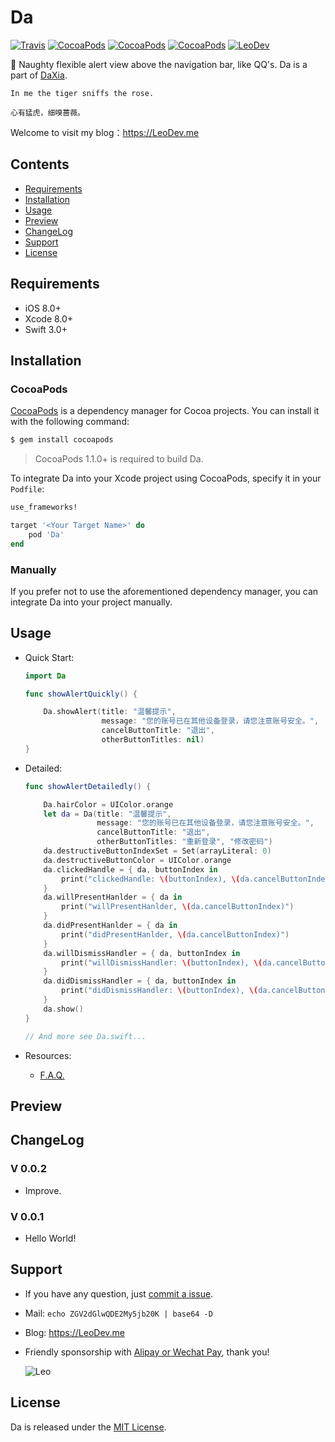 # Da

[![Travis](https://img.shields.io/travis/iTofu/Da.svg?style=flat)](https://travis-ci.org/iTofu/Da)
[![CocoaPods](https://img.shields.io/cocoapods/v/Da.svg)](http://cocoadocs.org/docsets/Da)
[![CocoaPods](https://img.shields.io/cocoapods/l/Da.svg)](https://raw.githubusercontent.com/iTofu/Da/master/LICENSE)
[![CocoaPods](https://img.shields.io/cocoapods/p/Da.svg)](http://cocoadocs.org/docsets/Da)
[![LeoDev](https://img.shields.io/badge/blog-LeoDev.me-brightgreen.svg)](https://LeoDev.me)

🌟 Naughty flexible alert view above the navigation bar, like QQ's. Da is a part of [DaXia](https://github.com/iTofu/DaXia).

<!-- ![Da](https://raw.githubusercontent.com/iTofu/Da/master/DaDemoImage/DaDemoImage.png) -->

```
In me the tiger sniffs the rose.

心有猛虎，细嗅蔷薇。
```

Welcome to visit my blog：https://LeoDev.me



## Contents

* [Requirements](https://github.com/iTofu/Da#requirements)
* [Installation](https://github.com/iTofu/Da#installation)
* [Usage](https://github.com/iTofu/Da#usage)
* [Preview](https://github.com/iTofu/Da#preview)
* [ChangeLog](https://github.com/iTofu/Da#changelog)
* [Support](https://github.com/iTofu/Da#support)
* [License](https://github.com/iTofu/Da#license)



## Requirements

* iOS 8.0+
* Xcode 8.0+
* Swift 3.0+



## Installation

### CocoaPods

[CocoaPods](http://cocoapods.org) is a dependency manager for Cocoa projects. You can install it with the following command:

```bash
$ gem install cocoapods
```

> CocoaPods 1.1.0+ is required to build Da.

To integrate Da into your Xcode project using CocoaPods, specify it in your `Podfile`:

```ruby
use_frameworks!

target '<Your Target Name>' do
    pod 'Da'
end
```

### Manually

If you prefer not to use the aforementioned dependency manager, you can integrate Da into your project manually.



## Usage

* Quick Start:

  ```swift
  import Da

  func showAlertQuickly() {

      Da.showAlert(title: "温馨提示",
                   message: "您的账号已在其他设备登录，请您注意账号安全。",
                   cancelButtonTitle: "退出",
                   otherButtonTitles: nil)
  }
  ```

* Detailed:

  ```swift
  func showAlertDetailedly() {
  
      Da.hairColor = UIColor.orange
      let da = Da(title: "温馨提示",
                  message: "您的账号已在其他设备登录，请您注意账号安全。",
                  cancelButtonTitle: "退出",
                  otherButtonTitles: "重新登录", "修改密码")
      da.destructiveButtonIndexSet = Set(arrayLiteral: 0)
      da.destructiveButtonColor = UIColor.orange
      da.clickedHandle = { da, buttonIndex in
          print("clickedHandle: \(buttonIndex), \(da.cancelButtonIndex)")
      }
      da.willPresentHanlder = { da in
          print("willPresentHanlder, \(da.cancelButtonIndex)")
      }
      da.didPresentHanlder = { da in
          print("didPresentHanlder, \(da.cancelButtonIndex)")
      }
      da.willDismissHandler = { da, buttonIndex in
          print("willDismissHandler: \(buttonIndex), \(da.cancelButtonIndex)")
      }
      da.didDismissHandler = { da, buttonIndex in
          print("didDismissHandler: \(buttonIndex), \(da.cancelButtonIndex)")
      }
      da.show()
  }

  // And more see Da.swift...
  ```

* Resources:

  * [F.A.Q.](https://github.com/iTofu/Da/issues?q=)


## Preview

<!-- ![Da](https://raw.githubusercontent.com/iTofu/Da/master/DaDemoImage/DaDemoImageInfo.png)
---
![Da](https://raw.githubusercontent.com/iTofu/Da/master/DaDemoImage/DaDemoImageSuccess.png)
---
![Da](https://raw.githubusercontent.com/iTofu/Da/master/DaDemoImage/DaDemoImageWarning.png) -->


## ChangeLog

### V 0.0.2

* Improve.

### V 0.0.1

* Hello World!



## Support

* If you have any question, just [commit a issue](https://github.com/iTofu/Da/issues/new).

* Mail: `echo ZGV2dGlwQDE2My5jb20K | base64 -D`

* Blog: https://LeoDev.me

* Friendly sponsorship with [Alipay or Wechat Pay](https://cdnqiniu.leodev.me/paid_to_leo.png), thank you!

  ![Leo](https://cdnqiniu.leodev.me/paid_to_leo.png)


## License

Da is released under the [MIT License](https://github.com/iTofu/Da/blob/master/LICENSE).
